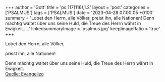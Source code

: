 +++
author = 'Gott'
title = 'ps 117(116),1.2'
layout = 'post'
categories = ['PSALMUS']
tags = ['PSALMUS']
date = '2023-04-28 07:00:05 +0100'
summary = 'Lobet den Herrn, alle Völker, preist ihn, alle Nationen!  Denn mächtig waltet über uns seine Huld, die Treue des Herrn währt in Ewigkeit.....'
linkedsummaryImage = 'psalmus.jpg'
keepImageRatio = 'true'
+++
<!--more-->Lobet den Herrn, alle Völker,
preist ihn, alle Nationen!

Denn mächtig waltet über uns seine Huld,
die Treue des Herrn währt in Ewigkeit.<br> [Quelle: Evangelizo](https://evangeliumtagfuertag.org/DE/gospel)